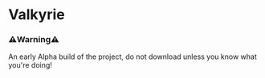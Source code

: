 # Valkyrie

### ⚠️Warning⚠️
An early Alpha build of the project, do not download unless you know what you're doing!
